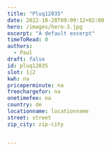 ```yaml
---
title: "Pluq12035"
date: 2022-10-28T09:09:12+02:00
hero: /images/hero-3.jpg
excerpt: "A default excerpt"
timeToRead: 0
authors:
  - Paul
draft: false
id: pluq12035
slot: 1|2
kwh: na
priceperminute: na
freechargefor: na
onetimefee: na
country: de
locationname: locationname
street: street
zip_city: zip-city


---
```

